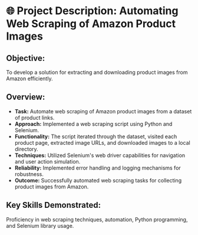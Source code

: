 <h1> 🌐  Project Description: Automating Web Scraping of Amazon Product Images</h1>
<h2>Objective:</h2>
<p>To develop a solution for extracting and downloading product images from Amazon efficiently.</p>
<h2>Overview:</h2>
<ul>
  <li><strong>Task:</strong> Automate web scraping of Amazon product images from a dataset of product links.</li>
  <li><strong>Approach:</strong> Implemented a web scraping script using Python and Selenium.</li>
  <li><strong>Functionality:</strong> The script iterated through the dataset, visited each product page, extracted image URLs, and downloaded images to a local directory.</li>
  <li><strong>Techniques:</strong> Utilized Selenium's web driver capabilities for navigation and user action simulation.</li>
  <li><strong>Reliability:</strong> Implemented error handling and logging mechanisms for robustness.</li>
  <li><strong>Outcome:</strong> Successfully automated web scraping tasks for collecting product images from Amazon.</li>
</ul>
<h2>Key Skills Demonstrated:</h2>
<p>Proficiency in web scraping techniques, automation, Python programming, and Selenium library usage.</p>

